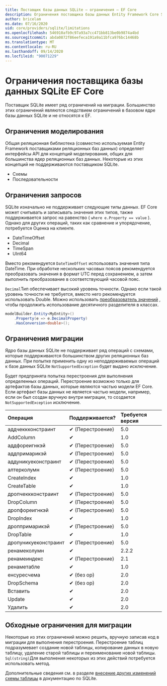 ```yaml
---
title: Поставщик базы данных SQLite — ограничения — EF Core
description: Ограничения поставщика базы данных Entity Framework Core SQLite по сравнению с другими поставщиками
author: bricelam
ms.date: 07/16/2020
uid: core/providers/sqlite/limitations
ms.openlocfilehash: 546910afb9c97a93a7cc471bb813be0b9874a4bd
ms.sourcegitcommit: abda0872f86eefeca191a9a11bfca976bc14468b
ms.translationtype: MT
ms.contentlocale: ru-RU
ms.lasthandoff: 09/14/2020
ms.locfileid: "90071229"
---
```

# <a name="sqlite-ef-core-database-provider-limitations"></a>Ограничения поставщика базы данных SQLite EF Core

Поставщик SQLite имеет ряд ограничений на миграции. Большинство этих ограничений являются следствием ограничений в базовом ядре базы данных SQLite и не относятся к EF.

## <a name="modeling-limitations"></a>Ограничения моделирования

Общая реляционная библиотека (совместно используемая Entity Framework поставщиками реляционных баз данных) определяет интерфейсы API для концепций моделирования, общих для большинства ядер реляционных баз данных. Некоторые из этих концепций не поддерживаются поставщиком SQLite.

* Схемы
* Последовательности

## <a name="query-limitations"></a>Ограничения запросов

SQLite изначально не поддерживает следующие типы данных. EF Core может считывать и записывать значения этих типов, также поддерживается запрос на равенство ( `where e.Property == value` ). Однако для других операций, таких как сравнение и упорядочение, потребуется Оценка на клиенте.

* DateTimeOffset
* Decimal
* TimeSpan
* UInt64

Вместо рекомендуется `DateTimeOffset` использовать значения типа DateTime. При обработке нескольких часовых поясов рекомендуется преобразовать значения в формат UTC перед сохранением, а затем выполнить преобразование в соответствующий часовой пояс.

`Decimal`Тип обеспечивает высокий уровень точности. Однако если такой уровень точности не требуется, вместо него рекомендуется использовать Double. Можно использовать [преобразователь значений](xref:core/modeling/value-conversions) , чтобы продолжить использование десятичного разделителя в классах.

``` csharp
modelBuilder.Entity<MyEntity>()
    .Property(e => e.DecimalProperty)
    .HasConversion<double>();
```

## <a name="migrations-limitations"></a>Ограничения миграции

Ядро базы данных SQLite не поддерживает ряд операций с схемами, которые поддерживаются большинством других реляционных баз данных. При попытке применить одну из неподдерживаемых операций к базе данных SQLite `NotSupportedException` будет выдано исключение.

Будет предпринята попытка перестроения для выполнения определенных операций. Перестроение возможно только для артефактов базы данных, которые являются частью модели EF Core. Если артефакт базы данных не является частью модели, например, если он был создан вручную внутри миграции, то создается `NotSupportedException` исключение.

| Операция            | Поддерживается?  | Требуется версия |
|:---------------------|:------------|:-----------------|
| аддчеккконстраинт   | ✔ (Перестроение) | 5.0              |
| AddColumn            | ✔           | 1.0              |
| аддфореигнкэй        | ✔ (Перестроение) | 5.0              |
| аддпримарикэй        | ✔ (Перестроение) | 5.0              |
| аддуникуеконстраинт  | ✔ (Перестроение) | 5.0              |
| алтерколумн          | ✔ (Перестроение) | 5.0              |
| CreateIndex          | ✔           | 1.0              |
| CreateTable          | ✔           | 1.0              |
| дропчеккконстраинт  | ✔ (Перестроение) | 5.0              |
| DropColumn           | ✔ (Перестроение) | 5.0              |
| дропфореигнкэй       | ✔ (Перестроение) | 5.0              |
| DropIndex            | ✔           | 1.0              |
| дроппримарикэй       | ✔ (Перестроение) | 5.0              |
| DropTable            | ✔           | 1.0              |
| дропуникуеконстраинт | ✔ (Перестроение) | 5.0              |
| ренамеколумн         | ✔           | 2.2.2            |
| ренамеиндекс          | ✔ (Перестроение) | 2.1              |
| ренаметабле          | ✔           | 1.0              |
| енсуресчема         | ✔ (без op)   | 2.0              |
| DropSchema           | ✔ (без op)   | 2.0              |
| Вставить               | ✔           | 2.0              |
| Update               | ✔           | 2.0              |
| Удалить               | ✔           | 2.0              |

## <a name="migrations-limitations-workaround"></a>Обходные ограничения для миграции

Некоторые из этих ограничений можно решить, вручную записав код в миграции для выполнения перестроения. Перестроение таблиц подразумевает создание новой таблицы, копирование данных в новую таблицу, удаление старой таблицы и переименование новой таблицы. `Sql(string)`Для выполнения некоторых из этих действий потребуется использовать метод.

Дополнительные сведения см. в разделе [внесение других изменений схемы таблицы](https://sqlite.org/lang_altertable.html#otheralter) в документацию по SQLite.
